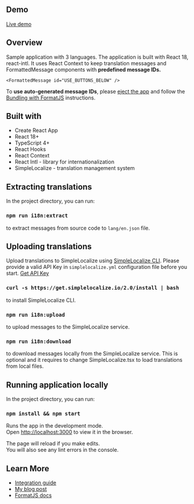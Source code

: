 ## Demo
[Live demo](https://react-intl.simplelocalize.io)

## Overview

Sample application with 3 languages. The application is built with React 18, react-intl. It uses React Context to keep translation messages
and FormattedMessage components with **predefined message IDs.** 

```tsx
<FormattedMessage id="USE_BUTTONS_BELOW" />
```
 
To **use auto-generated message IDs**, please [eject the app](https://create-react-app.dev/docs/available-scripts/#npm-run-eject)
 and follow the [Bundling with FormatJS](https://formatjs.io/docs/guides/bundler-plugins/) instructions.

## Built with
- Create React App
- React 18+
- TypeScript 4+
- React Hooks
- React Context
- React Intl - library for internationalization 
- SimpleLocalize - translation management system

## Extracting translations

In the project directory, you can run:
### `npm run i18n:extract`
to extract messages from source code to `lang/en.json` file.


## Uploading translations

Upload translations to SimpleLocalize using [SimpleLocalize CLI](https://simplelocalize.io/docs/cli/get-started/).
Please provide a valid API Key in `simplelocalize.yml` configuration file before you start. [Get API Key](https://simplelocalize.io/)

### `curl -s https://get.simplelocalize.io/2.0/install | bash`
to install SimpleLocalize CLI.

### `npm run i18n:upload`
to upload messages to the SimpleLocalize service.

### `npm run i18n:download`
to download messages locally from the SimpleLocalize service. This is optional and it requires to change SimpleLocalize.tsx 
to load translations from local files.

## Running application locally

In the project directory, you can run:

### `npm install && npm start`

Runs the app in the development mode.<br />
Open [http://localhost:3000](http://localhost:3000) to view it in the browser.

The page will reload if you make edits.<br />
You will also see any lint errors in the console.

## Learn More

- [Integration guide](https://simplelocalize.io/docs/integrations/format-js/)
- [My blog post](https://simplelocalize.io/blog/posts/formatjs-reactjs-internationalization/)
- [FormatJS docs](https://formatjs.io/docs)
